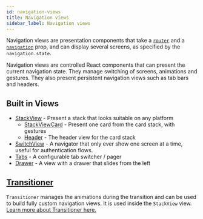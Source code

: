 ```yaml
---
id: navigation-views
title: Navigation views
sidebar_label: Navigation views
---
```


Navigation views are presentation components that take a [`router`](routers.html) and a [`navigation`](navigation-prop.html) prop, and can display several screens, as specified by the `navigation.state`.

Navigation views are controlled React components that can present the current navigation state. They manage switching of screens, animations and gestures. They also present persistent navigation views such as tab bars and headers.

## Built in Views

- [StackView](https://github.com/react-navigation/react-navigation/blob/master/src/views/StackView/StackView.js) - Present a stack that looks suitable on any platform
    + [StackViewCard](https://github.com/react-navigation/react-navigation/blob/master/src/views/StackView/StackViewCard.js) - Present one card from the card stack, with gestures
    + [Header](https://github.com/react-community/react-navigation/blob/master/src/views/Header/Header.js) - The header view for the card stack
- [SwitchView](https://github.com/react-navigation/react-navigation/blob/master/src/views/SwitchView/SwitchView.js) - A navigator that only ever show one screen at a time, useful for authentication flows.
- [Tabs](https://github.com/react-navigation/react-navigation-tabs) - A configurable tab switcher / pager
- [Drawer](https://github.com/react-navigation/react-navigation-drawer) - A view with a drawer that slides from the left


## [Transitioner](transitioner.html)

`Transitioner` manages the animations during the transition and can be used to build fully custom navigation views. It is used inside the `StackView` view. [Learn more about Transitioner here.](transitioner.html)
